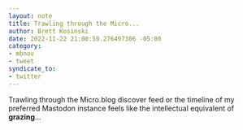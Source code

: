 ```yaml
---
layout: note
title: Trawling through the Micro...
author: Brett Kosinski
date: 2022-11-22 21:00:59.276497306 -05:00
category:
- mbnov
- tweet
syndicate_to:
- twitter
---
```

Trawling through the Micro.blog discover feed or the timeline of my preferred Mastodon instance feels like the intellectual equivalent of **grazing**...
